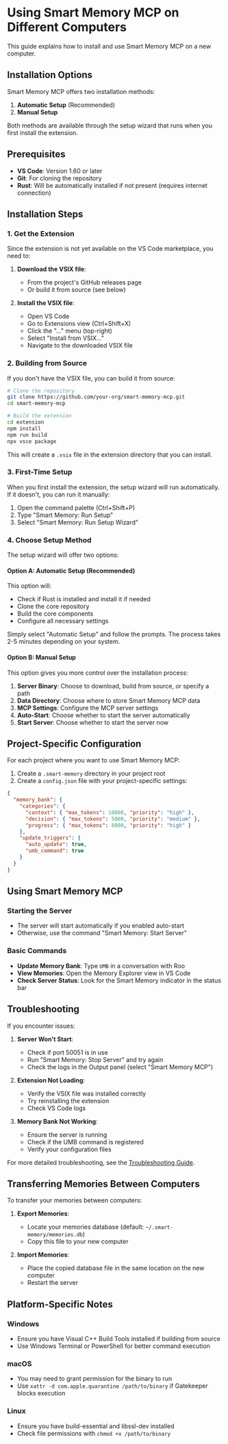 # Using Smart Memory MCP on Different Computers

This guide explains how to install and use Smart Memory MCP on a new computer.

## Installation Options

Smart Memory MCP offers two installation methods:

1. **Automatic Setup** (Recommended)
2. **Manual Setup**

Both methods are available through the setup wizard that runs when you first install the extension.

## Prerequisites

- **VS Code**: Version 1.60 or later
- **Git**: For cloning the repository
- **Rust**: Will be automatically installed if not present (requires internet connection)

## Installation Steps

### 1. Get the Extension

Since the extension is not yet available on the VS Code marketplace, you need to:

1. **Download the VSIX file**:
   - From the project's GitHub releases page
   - Or build it from source (see below)

2. **Install the VSIX file**:
   - Open VS Code
   - Go to Extensions view (Ctrl+Shift+X)
   - Click the "..." menu (top-right)
   - Select "Install from VSIX..."
   - Navigate to the downloaded VSIX file

### 2. Building from Source

If you don't have the VSIX file, you can build it from source:

```bash
# Clone the repository
git clone https://github.com/your-org/smart-memory-mcp.git
cd smart-memory-mcp

# Build the extension
cd extension
npm install
npm run build
npx vsce package
```

This will create a `.vsix` file in the extension directory that you can install.

### 3. First-Time Setup

When you first install the extension, the setup wizard will run automatically. If it doesn't, you can run it manually:

1. Open the command palette (Ctrl+Shift+P)
2. Type "Smart Memory: Run Setup"
3. Select "Smart Memory: Run Setup Wizard"

### 4. Choose Setup Method

The setup wizard will offer two options:

#### Option A: Automatic Setup (Recommended)

This option will:
- Check if Rust is installed and install it if needed
- Clone the core repository
- Build the core components
- Configure all necessary settings

Simply select "Automatic Setup" and follow the prompts. The process takes 2-5 minutes depending on your system.

#### Option B: Manual Setup

This option gives you more control over the installation process:

1. **Server Binary**: Choose to download, build from source, or specify a path
2. **Data Directory**: Choose where to store Smart Memory MCP data
3. **MCP Settings**: Configure the MCP server settings
4. **Auto-Start**: Choose whether to start the server automatically
5. **Start Server**: Choose whether to start the server now

## Project-Specific Configuration

For each project where you want to use Smart Memory MCP:

1. Create a `.smart-memory` directory in your project root
2. Create a `config.json` file with your project-specific settings:

```json
{
  "memory_bank": {
    "categories": {
      "context": { "max_tokens": 10000, "priority": "high" },
      "decision": { "max_tokens": 5000, "priority": "medium" },
      "progress": { "max_tokens": 8000, "priority": "high" }
    },
    "update_triggers": {
      "auto_update": true,
      "umb_command": true
    }
  }
}
```

## Using Smart Memory MCP

### Starting the Server

- The server will start automatically if you enabled auto-start
- Otherwise, use the command "Smart Memory: Start Server"

### Basic Commands

- **Update Memory Bank**: Type `UMB` in a conversation with Roo
- **View Memories**: Open the Memory Explorer view in VS Code
- **Check Server Status**: Look for the Smart Memory indicator in the status bar

## Troubleshooting

If you encounter issues:

1. **Server Won't Start**:
   - Check if port 50051 is in use
   - Run "Smart Memory: Stop Server" and try again
   - Check the logs in the Output panel (select "Smart Memory MCP")

2. **Extension Not Loading**:
   - Verify the VSIX file was installed correctly
   - Try reinstalling the extension
   - Check VS Code logs

3. **Memory Bank Not Working**:
   - Ensure the server is running
   - Check if the UMB command is registered
   - Verify your configuration files

For more detailed troubleshooting, see the [Troubleshooting Guide](./troubleshooting-guide.md).

## Transferring Memories Between Computers

To transfer your memories between computers:

1. **Export Memories**:
   - Locate your memories database (default: `~/.smart-memory/memories.db`)
   - Copy this file to your new computer

2. **Import Memories**:
   - Place the copied database file in the same location on the new computer
   - Restart the server

## Platform-Specific Notes

### Windows

- Ensure you have Visual C++ Build Tools installed if building from source
- Use Windows Terminal or PowerShell for better command execution

### macOS

- You may need to grant permission for the binary to run
- Use `xattr -d com.apple.quarantine /path/to/binary` if Gatekeeper blocks execution

### Linux

- Ensure you have build-essential and libssl-dev installed
- Check file permissions with `chmod +x /path/to/binary`